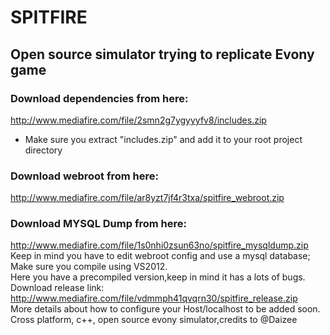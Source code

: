 # SPITFIRE 
## Open source simulator trying to replicate Evony game
### Download dependencies from here:  </br>
http://www.mediafire.com/file/2smn2g7ygyyyfv8/includes.zip </br>
* Make sure you extract "includes.zip" and add it to your root project directory </br>
### Download webroot from here: 
http://www.mediafire.com/file/ar8yzt7jf4r3txa/spitfire_webroot.zip </br>
### Download MYSQL Dump from here: 
http://www.mediafire.com/file/1s0nhi0zsun63no/spitfire_mysqldump.zip </br>
 Keep in mind you have to edit webroot config and use a mysql database; </br>
 Make sure you compile using VS2012. </br>
 Here you have a precompiled version,keep in mind it has a lots of bugs. </br>
 Download release link: http://www.mediafire.com/file/vdmmph41qvqrn30/spitfire_release.zip </br>
 More details about how to configure your Host/localhost to be added soon. </br>
 Cross platform, c++, open source evony simulator,credits to @Daizee
